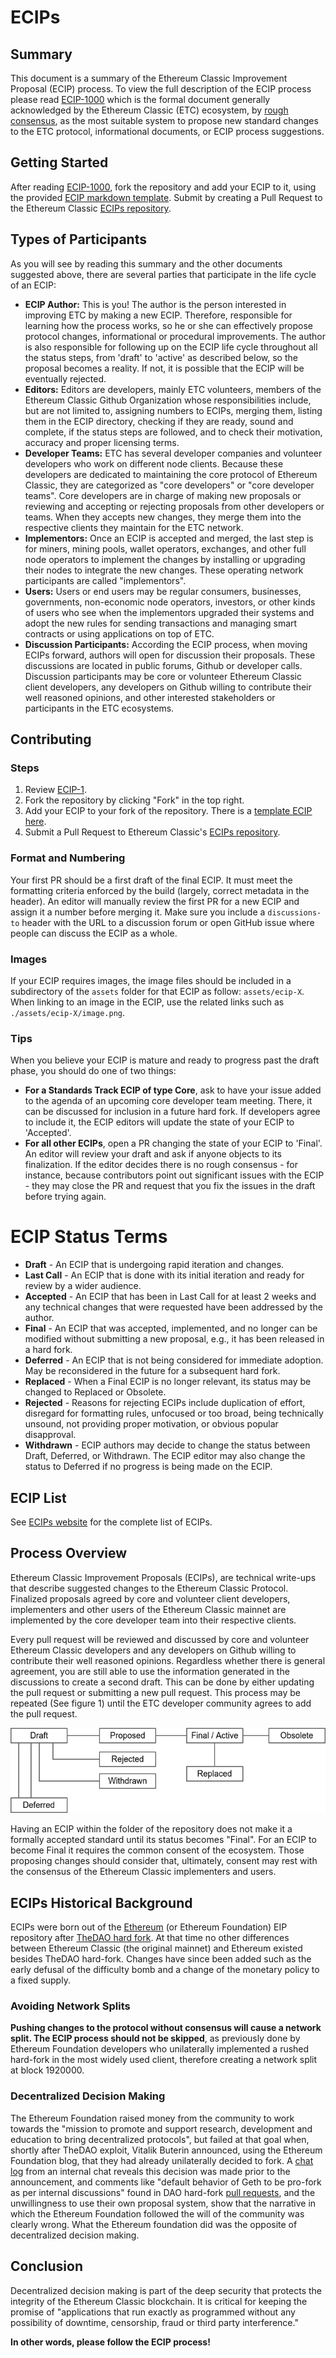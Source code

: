 # ECIPs

## Summary

This document is a summary of the Ethereum Classic Improvement Proposal (ECIP) process. To view the full description of the ECIP process please read [ECIP-1000](https://ecips.ethereumclassic.org/ECIPs/ecip-1000) which is the formal document generally acknowledged by the Ethereum Classic (ETC) ecosystem, by [rough consensus](https://en.wikipedia.org/wiki/Rough_consensus), as the most suitable system to propose new standard changes to the ETC protocol, informational documents, or ECIP process suggestions.

## Getting Started
After reading [ECIP-1000](https://ecips.ethereumclassic.org/ECIPs/ecip-1000), fork the repository and add your ECIP to it, using the provided [ECIP markdown template](./ecip-X.md). Submit by creating a Pull Request to the Ethereum Classic [ECIPs repository](https://github.com/ethereumclassic/ECIPs).

## Types of Participants

As you will see by reading this summary and the other documents suggested above, there are several parties that participate in the life cycle of an ECIP:

- **ECIP Author:** This is you! The author is the person interested in improving ETC by making a new ECIP. Therefore, responsible for learning how the process works, so he or she can effectively propose protocol changes, informational or procedural improvements. The author is also responsible for following up on the ECIP life cycle throughout all the status steps, from 'draft' to 'active' as described below, so the proposal becomes a reality. If not, it is possible that the ECIP will be eventually rejected.
- **Editors:** Editors are developers, mainly ETC volunteers, members of the Ethereum Classic Github Organization whose responsibilities include, but are not limited to, assigning numbers to ECIPs, merging them, listing them in the ECIP directory, checking if they are ready, sound and complete, if the status steps are followed, and to check their motivation, accuracy and proper licensing terms.
- **Developer Teams:** ETC has several developer companies and volunteer developers who work on different node clients. Because these developers are dedicated to maintaining the core protocol of Ethereum Classic, they are categorized as "core developers" or "core developer teams". Core developers are in charge of making new proposals or reviewing and accepting or rejecting proposals from other developers or teams. When they accepts new changes, they merge them into the respective clients they maintain for the ETC network.
- **Implementors:** Once an ECIP is accepted and merged, the last step is for miners, mining pools, wallet operators, exchanges, and other full node operators to implement the changes by installing or upgrading their nodes to integrate the new changes. These operating network participants are called "implementors". 
- **Users:** Users or end users may be regular consumers, businesses, governments, non-economic node operators, investors, or other kinds of users who see when the implementors upgraded their systems and adopt the new rules for sending transactions and managing smart contracts or using applications on top of ETC. 
- **Discussion Participants:** According the ECIP process, when moving ECIPs forward, authors will open for discussion their proposals. These discussions are located in public forums, Github or developer calls. Discussion participants may be core or volunteer Ethereum Classic client developers, any developers on Github willing to contribute their well reasoned opinions, and other interested stakeholders or participants in the ETC ecosystems.

## Contributing

### Steps

 1. Review [ECIP-1](./ECIP-1.sample.md).
 2. Fork the repository by clicking "Fork" in the top right.
 3. Add your ECIP to your fork of the repository. There is a [template ECIP here](ECIP-number.template.md).
 4. Submit a Pull Request to Ethereum Classic's [ECIPs repository](https://github.com/ethereumclassic/ECIPs).

### Format and Numbering

Your first PR should be a first draft of the final ECIP. It must meet the formatting criteria enforced by the build (largely, correct metadata in the header). An editor will manually review the first PR for a new ECIP and assign it a number before merging it. Make sure you include a `discussions-to` header with the URL to a discussion forum or open GitHub issue where people can discuss the ECIP as a whole.

### Images

If your ECIP requires images, the image files should be included in a subdirectory of the `assets` folder for that ECIP as follow: `assets/ecip-X`. When linking to an image in the ECIP, use the related links such as `./assets/ecip-X/image.png`.

### Tips

When you believe your ECIP is mature and ready to progress past the draft phase, you should do one of two things:

 - **For a Standards Track ECIP of type Core**, ask to have your issue added to the agenda of an upcoming core developer team meeting. There, it can be discussed for inclusion in a future hard fork. If developers agree to include it, the ECIP editors will update the state of your ECIP to 'Accepted'.
 - **For all other ECIPs**, open a PR changing the state of your ECIP to 'Final'. An editor will review your draft and ask if anyone objects to its finalization. If the editor decides there is no rough consensus - for instance, because contributors point out significant issues with the ECIP - they may close the PR and request that you fix the issues in the draft before trying again.

# ECIP Status Terms
* **Draft** - An ECIP that is undergoing rapid iteration and changes.
* **Last Call** - An ECIP that is done with its initial iteration and ready for review by a wider audience.
* **Accepted** - An ECIP that has been in Last Call for at least 2 weeks and any technical changes that were requested have been addressed by the author.
* **Final** - An ECIP that was accepted, implemented, and no longer can be modified without submitting a new proposal, e.g., it has been released in a hard fork.
* **Deferred** - An ECIP that is not being considered for immediate adoption. May be reconsidered in the future for a subsequent hard fork.
* **Replaced** - When a Final ECIP is no longer relevant, its status may be changed to Replaced or Obsolete.
* **Rejected** - Reasons for rejecting ECIPs include duplication of effort, disregard for formatting rules, unfocused or too broad, being technically unsound, not providing proper motivation, or obvious popular disapproval.
* **Withdrawn** - ECIP authors may decide to change the status between Draft, Deferred, or Withdrawn. The ECIP editor may also change the status to Deferred if no progress is being made on the ECIP.

## ECIP List

See [ECIPs website](https://ecips.ethereum.org) for the complete list of ECIPs.

## Process Overview

Ethereum Classic Improvement Proposals (ECIPs), are technical write-ups that describe suggested changes to the Ethereum Classic Protocol. Finalized proposals agreed by core and volunteer client developers, implementers and other users of the Ethereum Classic mainnet are implemented by the core developer team into their respective clients.

Every pull request will be reviewed and discussed by core and volunteer Ethereum Classic developers and any developers on Github willing to contribute their well reasoned opinions. Regardless whether there is general agreement, you are still able to use the information generated in the discussions to create a second draft. This can be done by either updating the pull request or submitting a new pull request. This process may be repeated (See figure 1) until the ETC developer community agrees to add the pull request.

![Figure 1: The cyclic process of proposal and review](./assets/ECIP-1000/process.png "Figure 1: The process of proposal and review")

Having an ECIP within the folder of the repository does not make it a formally accepted standard until its status becomes "Final". For an ECIP to become Final it requires the common consent of the ecosystem. Those proposing changes should consider that, ultimately, consent may rest with the consensus of the Ethereum Classic implementers and users.

## ECIPs Historical Background

ECIPs were born out of the [Ethereum](https://github.com/ethereum/EIPs) (or Ethereum Foundation) EIP repository after [TheDAO hard fork](https://en.wikipedia.org/wiki/The_DAO_(organization)). At that time no other differences between Ethereum Classic (the original mainnet) and Ethereum existed besides TheDAO hard-fork. Changes have since been added such as the early defusal of the difficulty bomb and a change of the monetary policy to a fixed supply.

### Avoiding Network Splits

**Pushing changes to the protocol without consensus will cause a network split. The ECIP process should not be skipped**, as previously done by Ethereum Foundation developers who unilaterally implemented a rushed hard-fork in the most widely used client, therefore creating a network split at block 1920000.

### Decentralized Decision Making

The Ethereum Foundation raised money from the community to work towards the "mission to promote and support research, development and education to bring decentralized protocols", but failed at that goal when, shortly after TheDAO exploit, Vitalik Buterin announced, using the Ethereum Foundation blog, that they had already unilaterally decided to fork. A [chat log](http://pastebin.com/raw/aMKwQcHR) from an internal chat reveals this decision was made prior to the announcement, and comments like "default behavior of Geth to be pro-fork as per internal discussions" found in DAO hard-fork [pull requests](https://github.com/ethereum/go-ethereum/pull/2814), and the unwillingness to use their own proposal system, show that the narrative in which the Ethereum Foundation followed the will of the community was clearly wrong. What the Ethereum foundation did was the opposite of decentralized decision making.

## Conclusion

Decentralized decision making is part of the deep security that protects the integrity of the Ethereum Classic blockchain. It is critical for keeping the promise of "applications that run exactly as programmed without any possibility of downtime, censorship, fraud or third party interference."

**In other words, please follow the ECIP process!**
